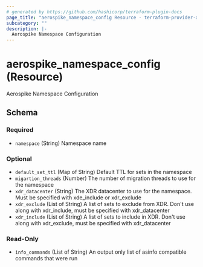 ```yaml
---
# generated by https://github.com/hashicorp/terraform-plugin-docs
page_title: "aerospike_namespace_config Resource - terraform-provider-aerospike"
subcategory: ""
description: |-
  Aerospike Namespace Configuration
---
```


# aerospike_namespace_config (Resource)

Aerospike Namespace Configuration



<!-- schema generated by tfplugindocs -->
## Schema

### Required

- `namespace` (String) Namespace name

### Optional

- `default_set_ttl` (Map of String) Default TTL for sets in the namespace
- `migartion_threads` (Number) The number of migration threads to use for the namespace
- `xdr_datacenter` (String) The XDR datacenter to use for the namespace. Must be specified with xde_include or xdr_exclude
- `xdr_exclude` (List of String) A list of sets to exclude from XDR. Don't use along with xdr_include, must be specified with xdr_datacenter
- `xdr_include` (List of String) A list of sets to include in XDR. Don't use along with xdr_exclude, must be specified with xdr_datacenter

### Read-Only

- `info_commands` (List of String) An output only list of asinfo compatible commands that were run
